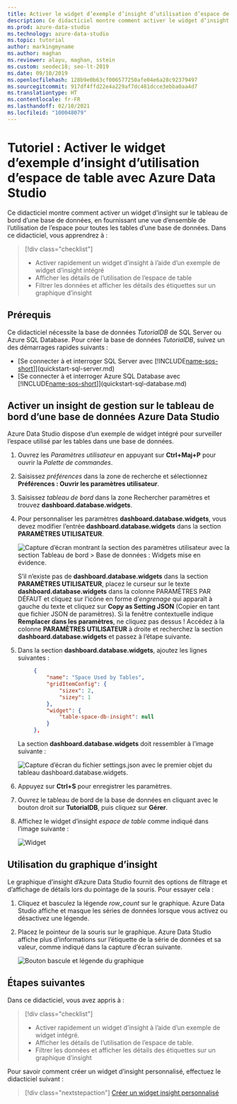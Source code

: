 ```yaml
---
title: Activer le widget d’exemple d’insight d’utilisation d’espace de table
description: Ce didacticiel montre comment activer le widget d’insight d’utilisation de l’espace de table sur le tableau de bord d’une base de données Azure Data Studio.
ms.prod: azure-data-studio
ms.technology: azure-data-studio
ms.topic: tutorial
author: markingmyname
ms.author: maghan
ms.reviewer: alayu, maghan, sstein
ms.custom: seodec18; seo-lt-2019
ms.date: 09/10/2019
ms.openlocfilehash: 128b9e0b63cf006577250afe04e6a28c92379497
ms.sourcegitcommit: 917df4ffd22e4a229af7dc481dcce3ebba0aa4d7
ms.translationtype: HT
ms.contentlocale: fr-FR
ms.lasthandoff: 02/10/2021
ms.locfileid: "100048079"
---
```

# <a name="tutorial-enable-the-table-space-usage-sample-insight-widget-using-azure-data-studio"></a>Tutoriel : Activer le widget d’exemple d’insight d’utilisation d’espace de table avec Azure Data Studio

Ce didacticiel montre comment activer un widget d’insight sur le tableau de bord d’une base de données, en fournissant une vue d’ensemble de l’utilisation de l’espace pour toutes les tables d’une base de données. Dans ce didacticiel, vous apprendrez à :

> [!div class="checklist"]
> * Activer rapidement un widget d’insight à l’aide d’un exemple de widget d’insight intégré
> * Afficher les détails de l’utilisation de l’espace de table
> * Filtrer les données et afficher les détails des étiquettes sur un graphique d’insight

## <a name="prerequisites"></a>Prérequis

Ce didacticiel nécessite la base de données *TutorialDB* de SQL Server ou Azure SQL Database. Pour créer la base de données *TutorialDB*, suivez un des démarrages rapides suivants :

* [Se connecter à et interroger SQL Server avec [!INCLUDE[name-sos-short](../includes/name-sos-short.md)]](quickstart-sql-server.md)
* [Se connecter à et interroger Azure SQL Database avec [!INCLUDE[name-sos-short](../includes/name-sos-short.md)]](quickstart-sql-database.md)

## <a name="turn-on-a-management-insight-on-azure-data-studios-database-dashboard"></a>Activer un insight de gestion sur le tableau de bord d’une base de données Azure Data Studio

Azure Data Studio dispose d’un exemple de widget intégré pour surveiller l’espace utilisé par les tables dans une base de données.

1. Ouvrez les *Paramètres utilisateur* en appuyant sur **Ctrl+Maj+P** pour ouvrir la *Palette de commandes*.

2. Saisissez *préférences* dans la zone de recherche et sélectionnez **Préférences : Ouvrir les paramètres utilisateur**.

3. Saisissez *tableau de bord* dans la zone Rechercher paramètres et trouvez **dashboard.database.widgets**.

4. Pour personnaliser les paramètres **dashboard.database.widgets**, vous devez modifier l’entrée **dashboard.database.widgets** dans la section **PARAMÈTRES UTILISATEUR**.

   ![Capture d’écran montrant la section des paramètres utilisateur avec la section Tableau de bord > Base de données : Widgets mise en évidence.](media/tutorial-table-space-sql-server/search-settings.png)

   S’il n’existe pas de **dashboard.database.widgets** dans la section **PARAMÈTRES UTILISATEUR**, placez le curseur sur le texte **dashboard.database.widgets** dans la colonne PARAMÈTRES PAR DÉFAUT et cliquez sur l’icône en forme d’*engrenage* qui apparaît à gauche du texte et cliquez sur **Copy as Setting JSON** (Copier en tant que fichier JSON de paramètres). Si la fenêtre contextuelle indique **Remplacer dans les paramètres**, ne cliquez pas dessus ! Accédez à la colonne **PARAMÈTRES UTILISATEUR** à droite et recherchez la section **dashboard.database.widgets** et passez à l’étape suivante.

5. Dans la section **dashboard.database.widgets**, ajoutez les lignes suivantes :

   ```json
        {
            "name": "Space Used by Tables",
            "gridItemConfig": {
                "sizex": 2,
                "sizey": 1
            },
            "widget": {
                "table-space-db-insight": null
            }
        },
    ```

   La section **dashboard.database.widgets** doit ressembler à l’image suivante :

    ![Capture d’écran du fichier settings.json avec le premier objet du tableau dashboard.database.widgets.](./media/tutorial-table-space-sql-server/insight-table-space.png)

6. Appuyez sur **Ctrl+S** pour enregistrer les paramètres.

7. Ouvrez le tableau de bord de la base de données en cliquant avec le bouton droit sur **TutorialDB**, puis cliquez sur **Gérer**.

8. Affichez le widget d’insight *espace de table* comme indiqué dans l’image suivante :

   ![Widget](./media/tutorial-table-space-sql-server/insight-table-space-result.png)

## <a name="working-with-the-insight-chart"></a>Utilisation du graphique d’insight

Le graphique d’insight d’Azure Data Studio fournit des options de filtrage et d’affichage de détails lors du pointage de la souris. Pour essayer cela :

1. Cliquez et basculez la légende *row_count* sur le graphique. Azure Data Studio affiche et masque les séries de données lorsque vous activez ou désactivez une légende.

2. Placez le pointeur de la souris sur le graphique. Azure Data Studio affiche plus d’informations sur l’étiquette de la série de données et sa valeur, comme indiqué dans la capture d’écran suivante.

   ![Bouton bascule et légende du graphique](./media/tutorial-table-space-sql-server/insight-table-space-toggle.png)

## <a name="next-steps"></a>Étapes suivantes

Dans ce didacticiel, vous avez appris à :
> [!div class="checklist"]
> * Activer rapidement un widget d’insight à l’aide d’un exemple de widget intégré.
> * Afficher les détails de l’utilisation de l’espace de table.
> * Filtrer les données et afficher les détails des étiquettes sur un graphique d’insight

Pour savoir comment créer un widget d’insight personnalisé, effectuez le didacticiel suivant :

> [!div class="nextstepaction"]
> [Créer un widget insight personnalisé](tutorial-build-custom-insight-sql-server.md)

